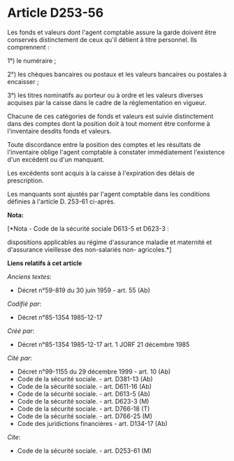 # Article D253-56

Les fonds et valeurs dont l'agent comptable assure la garde doivent être conservés distinctement de ceux qu'il détient à
titre personnel. Ils comprennent : 

1°) le numéraire ; 

2°) les chèques bancaires ou postaux et les valeurs bancaires ou postales à encaisser ; 

3°) les titres nominatifs au porteur ou à ordre et les valeurs diverses acquises par la caisse dans le cadre de la
réglementation en vigueur. 

Chacune de ces catégories de fonds et valeurs est suivie distinctement dans des comptes dont la position doit à tout moment
être conforme à l'inventaire desdits fonds et valeurs. 

Toute discordance entre la position des comptes et les résultats de l'inventaire oblige l'agent comptable à constater
immédiatement l'existence d'un excédent ou d'un manquant. 

Les excédents sont acquis à la caisse à l'expiration des délais de prescription. 

Les manquants sont ajustés par l'agent comptable dans les conditions définies à l'article D. 253-61 ci-après.

**Nota:**

[*Nota - Code de la sécurité sociale D613-5 et D623-3 :

dispositions applicables au régime d'assurance maladie et maternité et d'assurance vieillesse des non-salariés non-
agricoles.*]

**Liens relatifs à cet article**

_Anciens textes_:

  - Décret n°59-819 du 30 juin 1959 - art. 55 (Ab)

_Codifié par_:

  - Décret n°85-1354 1985-12-17

_Créé par_:

  - Décret n°85-1354 1985-12-17 art. 1 JORF 21 décembre 1985

_Cité par_:

  - Décret n°99-1155 du 29 décembre 1999 - art. 10 (Ab)
  - Code de la sécurité sociale. - art. D381-13 (Ab)
  - Code de la sécurité sociale. - art. D611-16 (Ab)
  - Code de la sécurité sociale. - art. D613-5 (Ab)
  - Code de la sécurité sociale. - art. D623-3 (M)
  - Code de la sécurité sociale. - art. D766-18 (T)
  - Code de la sécurité sociale. - art. D766-25 (M)
  - Code des juridictions financières - art. D134-17 (Ab)

_Cite_:

  - Code de la sécurité sociale. - art. D253-61 (M)

